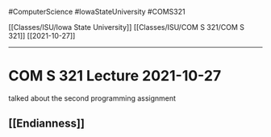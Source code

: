 #ComputerScience  #IowaStateUniversity #COMS321 


[[Classes/ISU/Iowa State University]] [[Classes/ISU/COM S 321/COM S 321]] [[2021-10-27]]

---

# COM S 321 Lecture 2021-10-27

talked about the second programming assignment 

## [[Endianness]]